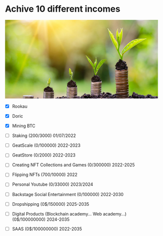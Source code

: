 # Achive 10 different incomes

![](<../.gitbook/assets/image (2).png>)

* [x] Rookau
* [x] Doric
* [x] Mining BTC
* [ ] Staking (200$/3000$) 01/07/2022
* [ ] GeatScale (0$/100000$) 2022-2023
* [ ] GeatStore (0$/2000$) 2022-2023
* [ ] Creating NFT Collections and Games (0$/300000$) 2022-2025
* [ ] Flipping NFTs (700$/10000$) 2022
* [ ] Personal Youtube (0$/33000$) 2023/2024
* [ ] Backstage Social Entertainment (0$/100000$) 2022-2030
* [ ] Dropshipping (0$/150000) 2025-2035
* [ ] Digital Products (Blockchain academy... Web academy...) (0$/100000000) 2024-2035
* [ ] SAAS (0$/100000000) 2022-2035

